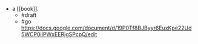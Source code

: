 - a [[book]].
  - #draft
  - #go https://docs.google.com/document/d/19P0Tf8BJByyr6EuxKpe22Ud5WCP0iIPWxEERjgSPcpQ/edit
